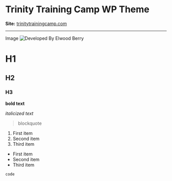 # Trinity Training Camp WP Theme
**Site:** [trinitytrainingcamp.com](https://trinitytrainingcamp.com/)





---

Image	![Developed By Elwood Berry](https://elwoodberry.dev/wp-content/uploads/2020/10/elwoodberry_logo.png)

# H1
## H2
### H3

**bold text**

*italicized text*

> blockquote

1. First item
2. Second item
3. Third item

- First item
- Second item
- Third item

`code`
